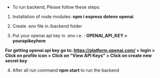 - To run backend, Please follow these steps:

1. Installation of node modules:
   **npm i express dotenv openai**

2. Create .env file in /backend folder

3. Put your openai api key in .env i.e. :
   **OPENAI_API_KEY = yourapikeyhere**

**For getting openai api key go to: https://platform.openai.com/ > login > Click on profile icon > Click on "View API Keys" > Click on create new secret key**

4. After all run command **npm start** to run the backend